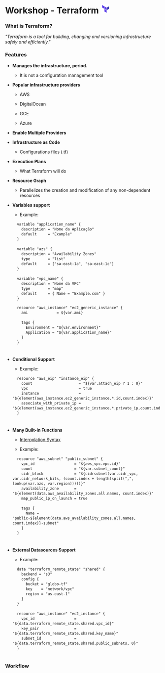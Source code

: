# Workshop - Terraform <img src="images/terraform-logo.png" width="30px">

### What is Terraform?

  _"Terraform is a tool for building, changing and versioning infrastructure safely and efficiently."_

### Features

  - **Manages the infrastructure, period.**

    - It is not a configuration management tool

  - **Popular infrastructure providers**

    - AWS

    - DigitalOcean

    - GCE

    - Azure

  - **Enable Multiple Providers**

  - **Infrastructure as Code**

    - Configurations files (.tf)

  - **Execution Plans**

    - What Terraform will do

  - **Resource Graph**

    - Parallelizes the creation and modification of any non-dependent resources    

  - **Variables support**

    - Example:

    ```
      variable "application_name" {
        description = "Nome da Aplicação"
        default     = "Example"
      }

      variable "azs" {
        description = "Availability Zones"
        type        = "list"
        default     = ["sa-east-1a", "sa-east-1c"]
      }

      variable "vpc_name" {
        description = "Nome da VPC"
        type        = "map"
        default     = { Name = "Example.com" }
      }
    ```

    ```
      resource "aws_instance" "ec2_generic_instance" {
        ami             = ${var.ami}

        tags {
          Environment = "${var.environment}"
          Application = "${var.application_name}"
        }
      }
    ```  
#

  - **Conditional Support**

    - Example:

    ```
      resource "aws_eip" "instance_eip" {
        count                     = "${var.attach_eip ? 1 : 0}"
        vpc                       = true
        instance                  = "${element(aws_instance.ec2_generic_instance.*.id,count.index)}"
        associate_with_private_ip = "${element(aws_instance.ec2_generic_instance.*.private_ip,count.index)}"
      }
    ```
#

  - **Many Built-in Functions**

    - [Interpolation Syntax](https://www.terraform.io/docs/configuration-0-11/interpolation.html)

    - Example:

    ```
      resource "aws_subnet" "public_subnet" {
        vpc_id                  = "${aws_vpc.vpc.id}"
        count                   = "${var.subnet_count}"
        cidr_block              = "${cidrsubnet(var.cidr_vpc, var.cidr_network_bits, (count.index + length(split(",", lookup(var.azs, var.region)))))}"
        availability_zone       = "${element(data.aws_availability_zones.all.names, count.index)}"
        map_public_ip_on_launch = true

        tags {
          Name = "public-${element(data.aws_availability_zones.all.names, count.index)}-subnet"
        }
      }
    ```
#

  - **External Datasources Support**

    - Example:

    ```
      data "terraform_remote_state" "shared" {
        backend = "s3"
        config {
          bucket = "globo-tf"
          key    = "network/vpc"
          region = "us-east-1"
        }
      }

      resource "aws_instance" "ec2_instance" {
        vpc_id                  = "${data.terraform_remote_state.shared.vpc_id}"
        key_pair                = "${data.terraform_remote_state.shared.key_name}"
        subnet_id               = "${data.terraform_remote_state.shared.public_subnets, 0}"
      }
    ```

#

### Workflow
